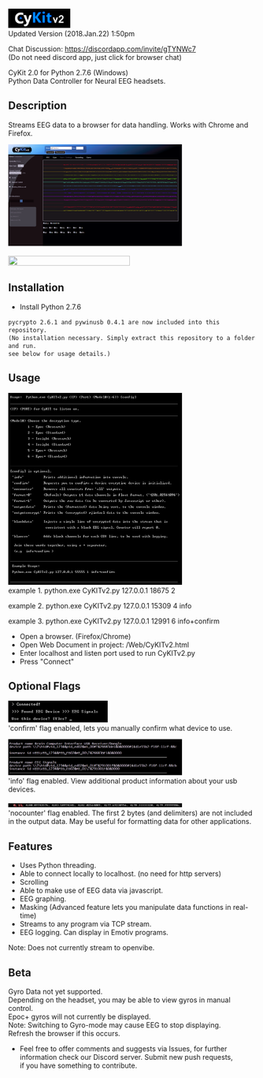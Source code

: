 <img src="./git-Images/CyKITv2.png" width=25% height=25% ><br>
Updated Version (2018.Jan.22) 1:50pm


Chat Discussion:
https://discordapp.com/invite/gTYNWc7 <br>
(Do not need discord app, just click for browser chat)

CyKit 2.0 for Python 2.7.6 (Windows) <br>
Python Data Controller for Neural EEG headsets.

Description
-----------
Streams EEG data to a browser for data handling.
Works with Chrome and Firefox.

<img src="./git-Images/CyKITpreview.png" width=70% height=70% ><br><br>
<img src="http://cymaticorp.com/edu/CyKITv2-/CyKITv2-example.png" width=70% height=70% ><br>

Installation
------------
* Install Python 2.7.6

```
pycrypto 2.6.1 and pywinusb 0.4.1 are now included into this repository.
(No installation necessary. Simply extract this repository to a folder and run.
see below for usage details.)
```

Usage
-----

<img src="./git-Images/helpFile.png" width=70% height=70% ><br>
example 1.
python.exe CyKITv2.py 127.0.0.1 18675 2

example 2.
python.exe CyKITv2.py 127.0.0.1 15309 4 info

example 3.
python.exe CyKITv2.py 127.0.0.1 12991 6 info+confirm


* Open a browser. (Firefox/Chrome)
* Open Web Document in project: /Web/CyKITv2.html
* Enter localhost and listen port used to run CyKITv2.py
* Press "Connect"

Optional Flags
--------------
<img src="./git-Images/help1.png" width=40% height=40% ><br>
'confirm' flag enabled, lets you manually confirm what device to use.

<img src="./git-Images/help2.png" width=70% height=70% ><br>
'info' flag enabled. View additional product information about your
usb devices.

<img src="./git-Images/help4.png" width=70% height=70% ><br>
'nocounter' flag enabled. The first 2 bytes (and delimiters) are not included<br>
in the output data. May be useful for formatting data for other applications.

Features
--------

* Uses Python threading.
* Able to connect locally to localhost. (no need for http servers)
* Scrolling
* Able to make use of EEG data via javascript.
* EEG graphing.
* Masking (Advanced feature lets you manipulate data functions in real-time)
* Streams to any program via TCP stream.
* EEG logging. Can display in Emotiv programs.

Note: Does not currently stream to openvibe. <br>

Beta
----

Gyro Data not yet supported.  <br>
Depending on the headset, you may be able to view gyros in manual control. <br>
Epoc+ gyros will not currently be displayed. <br>
Note: Switching to Gyro-mode may cause EEG to stop displaying.  <br>
Refresh the browser if this occurs. <br>

* Feel free to offer comments and suggests via Issues, for further <br>
information check our Discord server.  Submit new push requests,  <br>
if you have something to contribute. <br>
